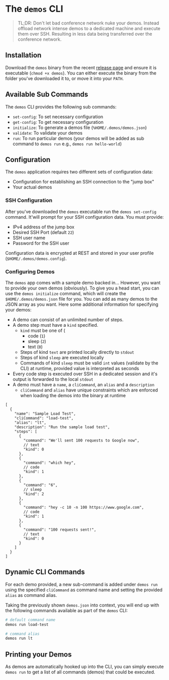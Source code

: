 # The `demos` CLI 

> TL;DR: Don't let bad conference network nuke your demos. Instead offload network intense demos to a dedicated machine and execute them over SSH. Resulting in less data being transferred over the conference network.

## Installation

Download the `demos` binary from the recent [release page](https://github.com/ThorstenHans/demos-over-ssh/releases) and ensure it is executable (`chmod +x demos`). You can either execute the binary from the folder you've downloaded it to, or move it into your `PATH`.

## Available Sub Commands

The `demos` CLI provides the following sub commands:

- `set-config`: To set necessary configuration
- `get-config`: To get necessary configuration
- `initialize`: To generate a demos file (`%HOME/.demos/demos.json`)
- `validate`: To validate your demos
- `run`: To run particular demos (your demos will be added as sub command to `demos run` e.g., `demos run hello-world`)

## Configuration

The `demos` application requires two different sets of configuration data: 

- Configuration for establishing an SSH connection to the "jump box"
- Your actual demos

### SSH Configuration

After you've downloaded the `demos` executable run the `demos set-config` command. It'will prompt for your SSH configuration data. You must provide:

- IPv4 address of the jump box
- Desired SSH Port (default `22`)
- SSH user name
- Password for the SSH user

Configuration data is encrypted at REST and stored in your user profile (`$HOME/.demos/demos.config`).


### Configuring Demos

The `demos` app comes with a sample demo backed in... However, you want to provide your own demos (obviously). To give you a head start, you can use the `demos initialize` command, which will create the `$HOME/.demos/demos.json` file for you. You can add as many demos to the JSON array as you want. Here some additional information for specifying your demos:

- A demo can consist of an unlimited number of steps. 
- A demo step must have a `kind` specified. 
  - `kind` must be one of ( 
    - code (`1`)
    - sleep (`2`)
    - text (`0`)
  - Steps of kind `text` are printed locally directly to `stdout`
  - Steps of kind `sleep` are executed locally 
  - Commands of kind `sleep` must be valid `int` values (validate by the CLI) at runtime, provided value is interpreted as seconds
- Every code step is executed over SSH in a dedicated session and it's output is forwarded to the local `stdout`
- A demo must have a `name`, a `cliCommand`, an `alias` and a `description`
  - `cliCommand` and `alias` have unique constraints which are enforced when loading the demos into the binary at runtime

```jsonc
[
  {
    "name": "Sample Load Test",
    "cliCommand": "load-test",
    "alias": "lt",
    "description": "Run the sample load test",
    "steps": [
      {
        "command": "We'll sent 100 requests to Google now",
        // text
        "kind": 0
      },
      {
        "command": "which hey",
        // code
        "kind": 1
      },
      {
        "command": "6",
        // sleep
        "kind": 2
      },
      {
        "command": "hey -c 10 -n 100 https://www.google.com",
        // code
        "kind": 1
      },
      {
        "command": "100 requests sent!",
        // text
        "kind": 0
      }
    ]
  }
]

``` 

## Dynamic CLI Commands

For each demo provided, a new sub-command is added under `demos run` using the specified `cliCommand` as command name and setting the provided `alias` as command alias.

Taking the previously shown `demos.json` into context, you will end up with the following commands available as part of the `demos` CLI:

```bash
# default command name
demos run load-test

# command alias
demos run lt
```

## Printing your Demos

As demos are automatically hooked up into the CLI, you can simply execute `demos run` to get a list of all commands (demos) that could be executed. 
